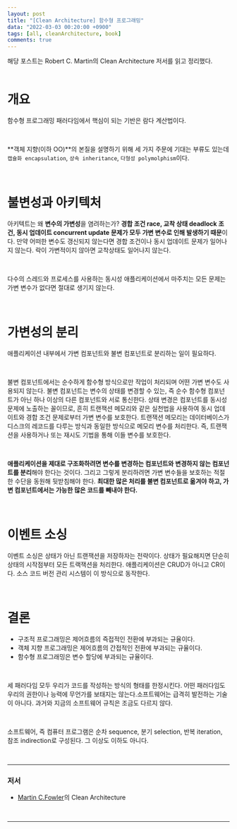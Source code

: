 ```yaml
---
layout: post
title: "[Clean Architecture] 함수형 프로그래밍"
data: "2022-03-03 00:20:00 +0900"
tags: [all, cleanArchitecture, book]
comments: true
---
```


해당 포스트는 Robert C. Martin의 Clean Architecture 저서를 읽고 정리했다.
<br>
<br>

# 개요

함수형 프로그래밍 패러다임에서 핵심이 되는 기반은 람다 계산법이다.

<br>

**객체 지향(이하 OO)**의 본질을 설명하기 위해 세 가지 주문에 기대는 부류도 있는데 `캡슐화 encapsulation`, `상속 inheritance`, `다형성 polymolphism`이다.

<br>

# 불변성과 아키텍처

아키텍트는 왜 **변수의 가변성**을 염려하는가? **경합 조건 race, 교착 상태 deadlock 조건, 동시 업데이트 concurrent update 문제가 모두 가변 변수로 인해 발생하기 때문**이다. 만약 어떠한 변수도 갱신되지 않는다면 경합 조건이나 동시 업데이트 문제가 일어나지 않는다. 락이 가변적이지 않아면 교착상태도 일어나지 않는다.

<br>

다수의 스레드와 프로세스를 사용하는 동시성 애플리케이션에서 마주치는 모든 문제는 가변 변수가 없다면 절대로 생기지 않는다.

<br>

# 가변성의 분리

애플리케이션 내부에서 가변 컴포넌트와 불변 컴포넌트로 분리하는 일이 필요하다.

<br>

불변 컴포넌트에서는 순수하게 함수형 방식으로만 작업이 처리되며 어떤 가변 변수도 사용되지 않는다. 불변 컴포넌트는 변수의 상태를 변경할 수 있는, 즉 순수 함수형 컴포넌트가 아닌 하나 이상의 다른 컴포넌트와 서로 통신한다. 상태 변경은 컴포넌트를 동시성 문제에 노출하는 꼴이므로, 흔히 트랜잭션 메모리와 같은 실천법을 사용하여 동시 업데이트와 경합 조건 문제로부터 가변 변수를 보호한다. 트랜잭션 메모리는 데이터베이스가 디스크의 레코드를 다루는 방식과 동일한 방식으로 메모리 변수를 처리한다. 즉, 트랜잭션을 사용하거나 또는 재시도 기법을 통해 이들 변수를 보호한다.

<br>

**애플리케이션을 제대로 구조화하려면 변수를 변경하는 컴포넌트와 변경하지 않는 컴포넌트를 분리**해야 한다는 것이다. 그리고 그렇게 분리하려면 가변 변수들을 보호하는 적절한 수단을 동원해 뒷받침해야 한다. **최대한 많은 처리를 불변 컴포넌트로 옮겨야 하고, 가변 컴포넌트에서는 가능한 많은 코드를 빼내야 한다.**

<br>

# 이벤트 소싱

이벤트 소싱은 상태가 아닌 트랜잭션을 저장하자는 전략이다. 상태가 필요해지면 단순히 상태의 시작점부터 모든 트랙잭션을 처리한다. 애플리케이션은 CRUD가 아니고 CR이다. 소스 코드 버전 관리 시스템이 이 방식으로 동작한다.

<br>

# 결론

- 구조적 프로그래밍은 제어흐름의 즉접적인 전환에 부과되는 규율이다.
- 객체 지향 프로그래밍은 제어흐름의 간접적인 전환에 부과되는 규율이다.
- 함수형 프로그래밍은 변수 할당에 부과되는 규율이다.

<br>

세 패러다임 모두 우리가 코드를 작성하는 방식의 형태를 한정시킨다. 어떤 패러다임도 우리의 권한이나 능력에 무언가를 보태지는 않는다.소프트웨어는 급격히 발전하는 기술이 아니다. 과거와 지금의 소프트웨어 규칙은 조금도 다르지 않다.

<br>

소프트웨어, 즉 컴퓨터 프로그램은 순차 sequence, 분기 selection, 반복 iteration, 참조 indirection로 구성된다. 그 이상도 이하도 아니다.

<br>

---

### 저서

- <a href="https://martinfowler.com" target="_blank">Martin C.Fowler</a>의 Clean Architecture

<br>

---
